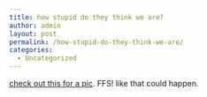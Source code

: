 ```yaml
---
title: how stupid do they think we are?
author: admin
layout: post
permalink: /how-stupid-do-they-think-we-are/
categories:
  - Uncategorized
---
```

[check out this for a pic][1]. FFS! like that could happen.

 [1]: http://junkpile.fotopic.net/photo.php?id=459170